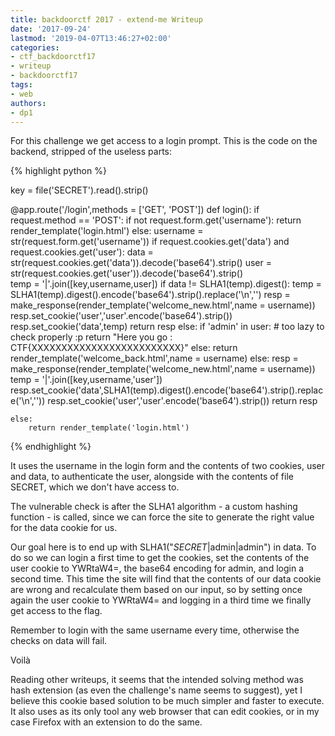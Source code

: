 ```yaml
---
title: backdoorctf 2017 - extend-me Writeup
date: '2017-09-24'
lastmod: '2019-04-07T13:46:27+02:00'
categories:
- ctf_backdoorctf17
- writeup
- backdoorctf17
tags:
- web
authors:
- dp1
---
```


For this challenge we get access to a login prompt. This is the code on the backend, stripped of the useless parts:

{% highlight python %}

key = file('SECRET').read().strip()

@app.route('/login',methods = ['GET', 'POST'])
def login():
	if request.method == 'POST':
		if  not request.form.get('username'):
			return render_template('login.html')
		else:
			username = str(request.form.get('username'))
			if request.cookies.get('data') and request.cookies.get('user'):
				data = str(request.cookies.get('data')).decode('base64').strip()
				user = str(request.cookies.get('user')).decode('base64').strip()				
				temp = '|'.join([key,username,user])
				if data != SLHA1(temp).digest():
					temp = SLHA1(temp).digest().encode('base64').strip().replace('\n','')
					resp = make_response(render_template('welcome_new.html',name = username))
					resp.set_cookie('user','user'.encode('base64').strip())
					resp.set_cookie('data',temp)
					return resp
				else:
					if 'admin' in user: # too lazy to check properly :p
						return "Here you go : CTF{XXXXXXXXXXXXXXXXXXXXXXXXX}"
					else:
						return render_template('welcome_back.html',name = username)
			else:
				resp = make_response(render_template('welcome_new.html',name = username))
				temp = '|'.join([key,username,'user'])
				resp.set_cookie('data',SLHA1(temp).digest().encode('base64').strip().replace('\n',''))
				resp.set_cookie('user','user'.encode('base64').strip())
				return resp

	else:
		return render_template('login.html')

{% endhighlight %}

It uses the username in the login form and the contents of two cookies, user and data, to authenticate the user, alongside with the contents of file SECRET, which we don't have access to.

The vulnerable check is after the SLHA1 algorithm - a custom hashing function - is called, since we can force the site to generate the right value for the data cookie for us.

Our goal here is to end up with SLHA1("$SECRET$|admin|admin") in data. To do so we can login a first time to get the cookies, set the contents of the user cookie to YWRtaW4=,
the base64 encoding for admin, and login a second time. This time the site will find that the contents of our data cookie are wrong and recalculate them based on our input, so
by setting once again the user cookie to YWRtaW4= and logging in a third time we finally get access to the flag.

Remember to login with the same username every time, otherwise the checks on data will fail.

Voilà


Reading other writeups, it seems that the intended solving method was hash extension (as even the challenge's name seems to suggest), yet I believe this cookie based solution to be much simpler and faster to execute. It also uses as its only tool any web browser that can edit cookies, or in my case Firefox with an extension to do the same.
